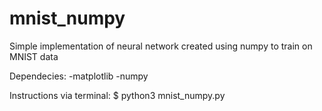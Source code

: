 # mnist_numpy
Simple implementation of neural network created using numpy to train on MNIST data

Dependecies:
  -matplotlib
  -numpy
  
Instructions via terminal:
  $ python3 mnist_numpy.py
